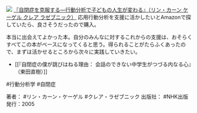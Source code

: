 
[![](https://images-fe.ssl-images-amazon.com/images/I/519VG8A3JRL._SL160_.jpg)](http://www.amazon.co.jp/exec/obidos/ASIN/4140810688/choiyaki81-22/ref=nosim)
[『自閉症を克服する—行動分析で子どもの人生が変わる』（リン・カーン ケーゲル クレア ラゼブニック）](http://www.amazon.co.jp/exec/obidos/ASIN/4140810688/choiyaki81-22/ref=nosim)
応用行動分析を支援に活かしたいとAmazonで探していたら、良さそうだったので購入。

本当に出会えてよかった本。自分のみんなに対するこれからの支援は、おそらくすべてこの本がベースになってくると思う。得られることがたらふくあったので、まずは活かせるところから次々に実践していきたい。

- [[『自閉症の僕が跳びはねる理由： 会話のできない中学生がつづる内なる心』（東田直樹）]]

#行動分析学 #自閉症

著者： #リン・カーン・ケーゲル #クレア・ラゼブニック 
出版社： #NHK出版
発行：2005